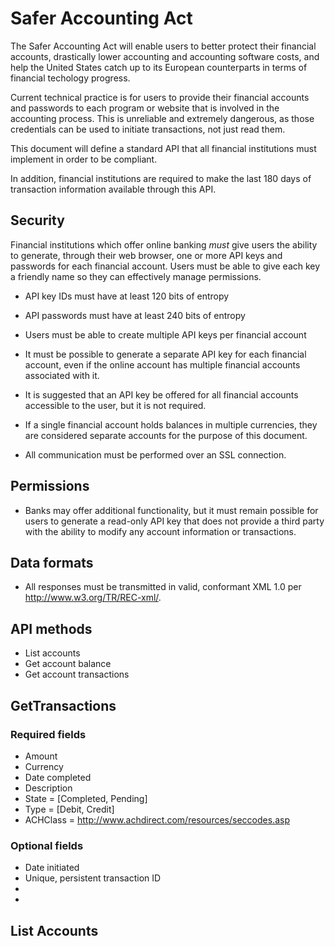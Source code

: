 # Safer Accounting Act

The Safer Accounting Act will enable users to better protect their financial accounts, drastically lower accounting and accounting software costs, and help the United States catch up to its European counterparts in terms of financial techology progress.


Current technical practice is for users to provide their financial accounts and passwords to each program or website that is involved in the accounting process. This is unreliable and extremely dangerous, as those credentials can be used to initiate transactions, not just read them.

This document will define a standard API that all financial institutions must implement in order to be compliant.

In addition, financial institutions are required to make the last 180 days of transaction information available through this API.

## Security 

Financial institutions which offer online banking *must* give users the ability to generate, through their web browser, one or more API keys and passwords for each financial account.  Users must be able to give each key a friendly name so they can effectively manage permissions.

* API key IDs must have at least 120 bits of entropy
* API passwords must have at least 240 bits of entropy
* Users must be able to create multiple API keys per financial account
* It must be possible to generate a separate API key for each financial account, even if the online account has multiple financial accounts associated with it. 
* It is suggested that an API key be offered for all financial accounts accessible to the user, but it is not required.
* If a single financial account holds balances in multiple currencies, they are considered separate accounts for the purpose of this document. 

* All communication must be performed over an SSL connection. 

## Permissions

* Banks may offer additional functionality, but it must remain possible for users to generate a read-only API key that does not provide a third party with the ability to modify any account information or transactions. 


## Data formats

* All responses must be transmitted in valid, conformant XML 1.0 per http://www.w3.org/TR/REC-xml/. 

## API methods

* List accounts
* Get account balance
* Get account transactions


## GetTransactions


### Required fields

* Amount
* Currency
* Date completed
* Description
* State = [Completed, Pending]
* Type = [Debit, Credit]
* ACHClass = http://www.achdirect.com/resources/seccodes.asp


### Optional fields
* Date initiated
* Unique, persistent transaction ID
* 
* 

## List Accounts




